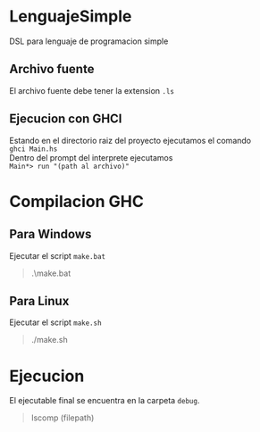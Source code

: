 # LenguajeSimple
DSL para lenguaje de programacion simple

## Archivo fuente

El archivo fuente debe tener la extension `.ls`

## Ejecucion con GHCI
Estando en el directorio raiz del proyecto ejecutamos el comando \
`ghci Main.hs` \
Dentro del prompt del interprete ejecutamos\
`Main*> run "(path al archivo)"`
# Compilacion GHC
## Para Windows
Ejecutar el script `make.bat`
> .\make.bat
## Para Linux 
Ejecutar el script `make.sh`
> ./make.sh
# Ejecucion
El ejecutable final se encuentra en la carpeta `debug`.
> lscomp (filepath)

